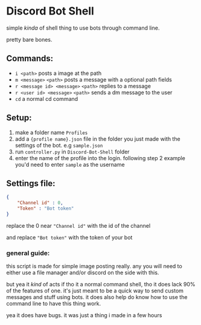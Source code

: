 # Discord Bot Shell
simple *kinda* of shell thing to use bots through command line.

pretty bare bones.

## Commands:
* `i <path>` posts a image at the path
* `m <message>` `<path>` posts a message with a optional path fields
* `r <message id> <message>` `<path>` replies to a message
* `r <user id> <message>` `<path>` sends a dm message to the user
* `cd` a normal cd command

## Setup:

1. make a folder name ``Profiles``
2. add a `{profile name}.json` file in the folder you just made with the settings of the bot. e.g `sample.json`
3. run `controller.py` in `Discord-Bot-Shell` folder
4. enter the name of the profile into the login. following step 2 example you'd need to enter `sample` as the username

## Settings file:
```json
{
    "Channel id" : 0,
    "Token" : "Bot token"
}
```

replace the 0 near `"Channel id"` with the id of the channel

and replace `"Bot token"` with the token of your bot

### general guide:
this script is made for simple image posting really.
any you will need to either use a file manager and/or discord on the side with this.

but yea it *kind* of acts if tho it a normal command shell, tho it does lack 90% of the features of one.
it's just meant to be a quick way to send custom messages and stuff using bots.
it does also help do know how to use the command line to have this thing work.

yea it does have bugs.
it was just a thing i made in a few hours
